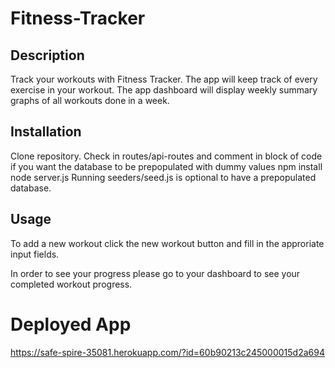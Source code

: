 # Fitness-Tracker

## Description
Track your workouts with Fitness Tracker. The app will keep track of every exercise in your workout. The app dashboard will display weekly summary graphs of all workouts done in a week.

## Installation
Clone repository.
Check in routes/api-routes and comment in block of code if you want the database to be prepopulated with dummy values
npm install
node server.js
Running seeders/seed.js is optional to have a prepopulated database.

## Usage
To add a new workout click the new workout button and fill in the approriate input fields. 

In order to see your progress please go to your dashboard to see your completed workout progress.

# Deployed App
https://safe-spire-35081.herokuapp.com/?id=60b90213c245000015d2a694
